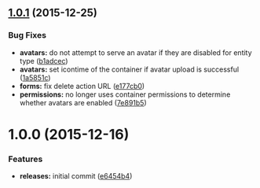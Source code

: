 <a name="1.0.1"></a>
## [1.0.1](https://github.com/hypeJunction/Elgg-avatars/compare/1.0.0...v1.0.1) (2015-12-25)


### Bug Fixes

* **avatars:** do not attempt to serve an avatar if they are disabled for entity type ([b1adcec](https://github.com/hypeJunction/Elgg-avatars/commit/b1adcec))
* **avatars:** set icontime of the container if avatar upload is successful ([1a5851c](https://github.com/hypeJunction/Elgg-avatars/commit/1a5851c))
* **forms:** fix delete action URL ([e177cb0](https://github.com/hypeJunction/Elgg-avatars/commit/e177cb0))
* **permissions:** no longer uses container permissions to determine whether avatars are enabled ([7e891b5](https://github.com/hypeJunction/Elgg-avatars/commit/7e891b5))



<a name="1.0.0"></a>
# 1.0.0 (2015-12-16)


### Features

* **releases:** initial commit ([e6454b4](https://github.com/hypeJunction/Elgg-avatars/commit/e6454b4))



